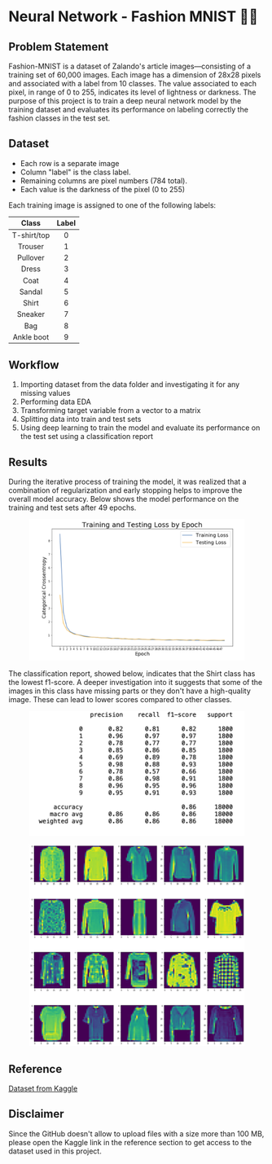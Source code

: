 # Neural Network - Fashion MNIST 👗👔

## Problem Statement

Fashion-MNIST is a dataset of Zalando's article images—consisting of a training set of 60,000 images. Each image has a dimension of 28x28 pixels and associated with a label from 10 classes. The value associated to each pixel, in range of 0 to 255, indicates its level of lightness or darkness. The purpose of this project is to train a deep neural network model by the training dataset and evaluates its performance on labeling correctly the fashion classes in the test set.

## Dataset

- Each row is a separate image
- Column "label" is the class label.
- Remaining columns are pixel numbers (784 total).
- Each value is the darkness of the pixel (0 to 255)

Each training image is assigned to one of the following labels:

|Class|Label|
|:---:|:---:|
|T-shirt/top|0|
|Trouser|1|
|Pullover|2|
|Dress|3|
|Coat|4|
|Sandal|5|
|Shirt|6|
|Sneaker|7|
|Bag|8|
|Ankle boot|9|


## Workflow

1. Importing dataset from the data folder and investigating it for any missing values
2. Performing data EDA
3. Transforming target variable from a vector to a matrix
4. Splitting data into train and test sets
5. Using deep learning to train the model and evaluate its performance on the test set using a classification report


## Results

During the iterative process of training the model, it was realized that a combination of regularization and early stopping helps to improve the overall model accuracy. Below shows the model performance on the training and test sets after 49 epochs. 

<figure>
    <center><img src="./images/ModelAccuracy.png" width="800" align=”center” /></center>
</figure> 

The classification report, showed below, indicates that the Shirt class has the lowest f1-score. A deeper investigation into it suggests that some of the images in this class have missing parts or they don't have a high-quality image. These can lead to lower scores compared to other classes.

<figure>
    <center><img src="./images/ClassificationReport.png" width="800" align=”center” /></center>
</figure> 
<figure>
    <center><img src="./images/Label_6.png" width="800" align=”center” /></center>
</figure> 


## Reference

[Dataset from Kaggle](https://www.kaggle.com/zalando-research/fashionmnist)

## Disclaimer

Since the GitHub doesn't allow to upload files with a size more than 100 MB, please open the Kaggle link in the reference section to get access to the dataset used in this project.
